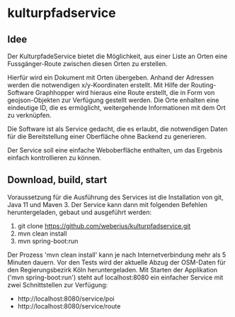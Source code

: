 # kulturpfadservice

## Idee

Der KulturpfadeService bietet die Möglichkeit, aus einer Liste an Orten eine Fussgänger-Route zwischen diesen Orten zu erstellen.

Hierfür wird ein Dokument mit Orten übergeben. Anhand der Adressen werden die notwendigen x/y-Koordinaten erstellt. Mit Hilfe der Routing-Software Graphhopper wird hieraus eine Route erstellt, die in Form von geojson-Objekten zur Verfügung gestellt werden. Die Orte enhalten eine eindeutige ID, die es ermöglicht, weitergehende Informationen mit dem Ort zu verknüpfen. 

Die Software ist als Service gedacht, die es erlaubt, die notwendigen Daten für die Bereitstellung einer Oberfläche ohne Backend zu generieren. 

Der Service soll eine einfache Weboberfläche enthalten, um das Ergebnis einfach kontrollieren zu können.

## Download, build, start

Voraussetzung für die Ausführung des Services ist die Installation von git, Java 11 und Maven 3. Der Service kann dann mit folgenden Befehlen heruntergeladen, gebaut und ausgeführt werden:

  1. git clone https://github.com/weberius/kulturpfadservice.git
  2. mvn clean install
  3. mvn spring-boot:run

Der Prozess 'mvn clean install' kann je nach Internetverbindung mehr als 5 Minuten dauern. Vor den Tests wird der aktuelle Abzug der OSM-Daten für den Regierungsbezirk Köln heruntergeladen. Mit Starten der Applikation ('mvn spring-boot:run') steht auf localhost:8080 ein einfacher Service mit zwei Schnittstellen zur Verfügung:

* http://localhost:8080/service/poi
* http://localhost:8080/service/route

